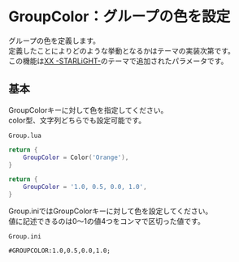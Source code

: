 # GroupColor：グループの色を設定

グループの色を定義します。  
定義したことによりどのような挙動となるかはテーマの実装次第です。  
この機能は[XX -STARLiGHT-](https://bitbucket.org/inorizushi/xx-starlight-download/src/master/README.md)のテーマで追加されたパラメータです。

## 基本

GroupColorキーに対して色を指定してください。  
color型、文字列どちらでも設定可能です。

`Group.lua`
```Lua
return {
    GroupColor = Color('Orange'),
}
```

```Lua
return {
    GroupColor = '1.0, 0.5, 0.0, 1.0',
}
```

Group.iniではGroupColorキーに対して色を設定してください。  
値に記述できるのは0～1の値4つをコンマで区切った値です。

`Group.ini`
```Plain Text
#GROUPCOLOR:1.0,0.5,0.0,1.0;
```
